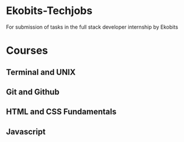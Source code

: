 # Ekobits-Techjobs
For submission of tasks in the full stack developer internship by Ekobits

# Courses

## Terminal and UNIX
## Git and Github
## HTML and CSS Fundamentals
## Javascript